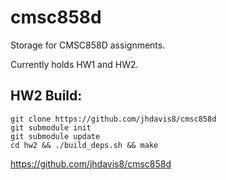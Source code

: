 # cmsc858d
Storage for CMSC858D assignments.

Currently holds HW1 and HW2.


## HW2 Build:

    git clone https://github.com/jhdavis8/cmsc858d
    git submodule init
    git submodule update
    cd hw2 && ./build_deps.sh && make

https://github.com/jhdavis8/cmsc858d
